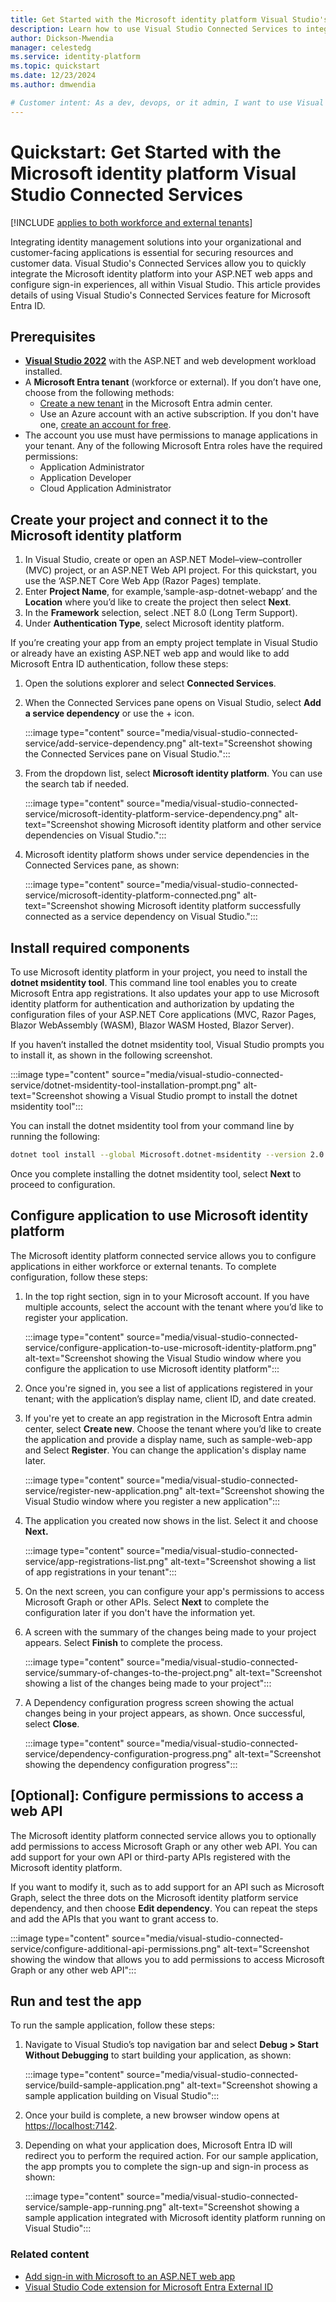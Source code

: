 ```yaml
---
title: Get Started with the Microsoft identity platform Visual Studio's Connected Services
description: Learn how to use Visual Studio Connected Services to integrate Microsoft Entra ID into your applications right from your development environment.
author: Dickson-Mwendia
manager: celestedg
ms.service: identity-platform
ms.topic: quickstart
ms.date: 12/23/2024
ms.author: dmwendia

# Customer intent: As a dev, devops, or it admin, I want to use Visual Studio Connected Services to integrate Microsoft Entra ID authentication into my application
---
```


# Quickstart: Get Started with the Microsoft identity platform Visual Studio Connected Services

[!INCLUDE [applies to both workforce and external tenants](../includes/applies-to-workforce-external.md)]

Integrating identity management solutions into your organizational and customer-facing applications is essential for securing resources and customer data. Visual Studio's Connected Services allow you to quickly integrate the Microsoft identity platform into your ASP.NET web apps and configure sign-in experiences, all within Visual Studio. This article provides details of using Visual Studio's Connected Services feature for Microsoft Entra ID.

## Prerequisites

- [**Visual Studio 2022**](https://visualstudio.microsoft.com/downloads/) with the ASP.NET and web development workload installed.
- A **Microsoft Entra tenant** (workforce or external). If you don’t have one, choose from the following methods:
  - [Create a new tenant](how-to-create-external-tenant-portal.md) in the Microsoft Entra admin center.
  - Use an Azure account with an active subscription. If you don't have one, [create an account for free](https://azure.microsoft.com/free/).
- The account you use must have permissions to manage applications in your tenant. Any of the following Microsoft Entra roles have the required permissions:
  - Application Administrator
  - Application Developer
  - Cloud Application Administrator

## Create your project and connect it to the Microsoft identity platform

1. In Visual Studio, create or open an ASP.NET Model–view–controller (MVC) project, or an ASP.NET Web API project. For this quickstart, you use the ‘ASP.NET Core Web App (Razor Pages) template.
1. Enter **Project Name**, for example,‘sample-asp-dotnet-webapp’ and the **Location** where you’d like to create the project then select **Next**.
1. In the **Framework** selection, select .NET 8.0 (Long Term Support).
1. Under **Authentication Type**, select Microsoft identity platform.

If you’re creating your app from an empty project template in Visual Studio or already have an existing ASP.NET web app and would like to add Microsoft Entra ID authentication, follow these steps:

1.  Open the solutions explorer and select **Connected Services**.
1.  When the Connected Services pane opens on Visual Studio, select **Add a service dependency** or use the + icon.
 
    :::image type="content" source="media/visual-studio-connected-service/add-service-dependency.png" alt-text="Screenshot showing the Connected Services pane on Visual Studio.":::

1.  From the dropdown list, select **Microsoft identity platform**. You can use the search tab if needed.

    :::image type="content" source="media/visual-studio-connected-service/microsoft-identity-platform-service-dependency.png" alt-text="Screenshot showing Microsoft identity platform and other service dependencies on Visual Studio.":::

1.  Microsoft identity platform shows under service dependencies in the Connected Services pane, as shown:
 
    :::image type="content" source="media/visual-studio-connected-service/microsoft-identity-platform-connected.png" alt-text="Screenshot showing Microsoft identity platform successfully connected as a service dependency on Visual Studio.":::

## Install required components

To use Microsoft identity platform in your project, you need to install the **dotnet msidentity tool**. This command line tool enables you to create Microsoft Entra app registrations. It also updates your app to use Microsoft identity platform for authentication and authorization by updating the configuration files of your ASP.NET Core applications (MVC, Razor Pages, Blazor WebAssembly (WASM), Blazor WASM Hosted, Blazor Server).

If you haven’t installed the dotnet msidentity tool, Visual Studio prompts you to install it, as shown in the following screenshot.
 
  :::image type="content" source="media/visual-studio-connected-service/dotnet-msidentity-tool-installation-prompt.png" alt-text="Screenshot showing a Visual Studio prompt to install the dotnet msidentity tool":::

You can install the dotnet msidentity tool from your command line by running the following:

  ```sh
  dotnet tool install --global Microsoft.dotnet-msidentity --version 2.0.8
  ```

Once you complete installing the dotnet msidentity tool, select **Next** to proceed to configuration.

## Configure application to use Microsoft identity platform

The Microsoft identity platform connected service allows you to configure applications in either workforce or external tenants. To complete configuration, follow these steps:

1. In the top right section, sign in to your Microsoft account. If you have multiple accounts, select the account with the tenant where you’d like to register your application.

    :::image type="content" source="media/visual-studio-connected-service/configure-application-to-use-microsoft-identity-platform.png" alt-text="Screenshot showing the Visual Studio window where you configure the application to use Microsoft identity platform":::

1. Once you're signed in, you see a list of applications registered in your tenant; with the application’s display name, client ID, and date created.
1. If you're yet to create an app registration in the Microsoft Entra admin center, select **Create new**. Choose the tenant where you’d like to create the application and provide a display name, such as sample-web-app and Select **Register**. You can change the application's display name later. 

    :::image type="content" source="media/visual-studio-connected-service/register-new-application.png" alt-text="Screenshot showing the Visual Studio window where you register a new application":::

1. The application you created now shows in the list. Select it and choose **Next.**

    :::image type="content" source="media/visual-studio-connected-service/app-registrations-list.png" alt-text="Screenshot showing a list of app registrations in your tenant":::

1. On the next screen, you can configure your app's permissions to access Microsoft Graph or other APIs. Select **Next** to complete the configuration later if you don't have the information yet.
1. A screen with the summary of the changes being made to your project appears. Select **Finish** to complete the process.

    :::image type="content" source="media/visual-studio-connected-service/summary-of-changes-to-the-project.png" alt-text="Screenshot showing a list of the changes being made to your project":::

1. A Dependency configuration progress screen showing the actual changes being in your project appears, as shown. Once successful, select **Close**.

    :::image type="content" source="media/visual-studio-connected-service/dependency-configuration-progress.png" alt-text="Screenshot showing the dependency configuration progress":::

## [Optional]: Configure permissions to access a web API

The Microsoft identity platform connected service allows you to optionally add permissions to access Microsoft Graph or any other web API. You can add support for your own API or third-party APIs registered with the Microsoft identity platform.

If you want to modify it, such as to add support for an API such as Microsoft Graph, select the three dots on the Microsoft identity platform service dependency, and then choose **Edit dependency**. You can repeat the steps and add the APIs that you want to grant access to.

:::image type="content" source="media/visual-studio-connected-service/configure-additional-api-permissions.png" alt-text="Screenshot showing the window that allows you to add permissions to access Microsoft Graph or any other web API":::

## Run and test the app

To run the sample
 application, follow these steps:

1. Navigate to Visual Studio’s top navigation bar and select **Debug > Start Without Debugging** to start building your application, as shown:

    :::image type="content" source="media/visual-studio-connected-service/build-sample-application.png" alt-text="Screenshot showing a sample application building on Visual Studio":::

1. Once your build is complete, a new browser window opens at [https://localhost:7142](https://localhost:7142).
1. Depending on what your application does, Microsoft Entra ID will redirect you to perform the required action. For our sample application, the app prompts you to complete the sign-up and sign-in process as shown:

    :::image type="content" source="media/visual-studio-connected-service/sample-app-running.png" alt-text="Screenshot showing a sample application integrated with Microsoft identity platform running on Visual Studio":::

### Related content

*	[Add sign-in with Microsoft to an ASP.NET web app](~/identity-platform/quickstart-v2-aspnet-webapp.md)
*	[Visual Studio Code extension for Microsoft Entra External ID](visual-studio-code-extension.md)